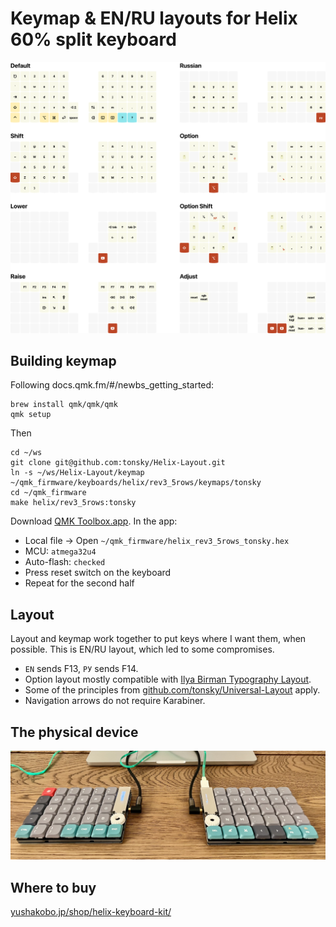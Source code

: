 # Keymap & EN/RU layouts for Helix 60% split keyboard

![](cheatsheet.png)

## Building keymap

Following docs.qmk.fm/#/newbs_getting_started:

```
brew install qmk/qmk/qmk
qmk setup
```

Then

```
cd ~/ws
git clone git@github.com:tonsky/Helix-Layout.git
ln -s ~/ws/Helix-Layout/keymap ~/qmk_firmware/keyboards/helix/rev3_5rows/keymaps/tonsky
cd ~/qmk_firmware
make helix/rev3_5rows:tonsky
```

Download [QMK Toolbox.app](https://github.com/qmk/qmk_toolbox/releases). In the app:

- Local file -> Open `~/qmk_firmware/helix_rev3_5rows_tonsky.hex`
- MCU: `atmega32u4`
- Auto-flash: `checked`
- Press reset switch on the keyboard
- Repeat for the second half

## Layout

Layout and keymap work together to put keys where I want them, when possible. This is EN/RU layout, which led to some compromises.

- `EN` sends F13, `РУ` sends F14.
- Option layout mostly compatible with [Ilya Birman Typography Layout](https://ilyabirman.ru/projects/typography-layout/).
- Some of the principles from [github.com/tonsky/Universal-Layout](https://github.com/tonsky/Universal-Layout) apply.
- Navigation arrows do not require Karabiner.

## The physical device

![](photo.jpg)

## Where to buy

[yushakobo.jp/shop/helix-keyboard-kit/](https://yushakobo.jp/shop/helix-keyboard-kit/)
